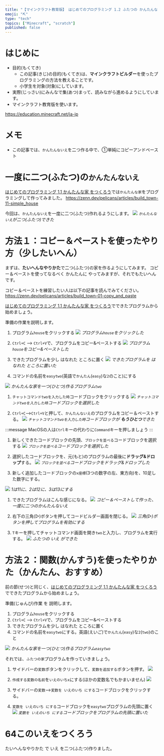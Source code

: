 ```yaml
---
title: "【マインクラフト教育版】 はじめてのプログラミング 1.2 ふたつの かんたんな いえ"
emoji: "⛏️"
type: "tech"
topics: ["Minecraft", "scratch"]
published: false
---
```


# はじめに
- 目的(もくてき)
  - この記事(きじ)の目的(もくてき)は、**マインクラフトビルダー**を使ったプログラミングの方法を教えることです。
  - 小学生を対象(対象)にしています。
- 実際(じっさい)にみんなで集(あつ)まって、読みながら進めるようにしています。
- マインクラフト教育版を使います。

https://education.minecraft.net/ja-jp

# メモ
- この記事では、`かんたんないえ`を二つ作る中で、①単純にコピーアンドペースト

# 一度に二つ(ふたつ)の`かんたんないえ`
[はじめてのプログラミング 1.1 かんたんな家 をつくろう](https://zenn.dev/pelicans/articles/build_town-11-simple_house)では`かんたんな家`をプログラミングして作ってみました。
https://zenn.dev/pelicans/articles/build_town-11-simple_house

今回は、`かんたんないえ`を一度に二つ(ふたつ)作れるようにします。
![](/images/build_town-12-two_simple_house/2024-02-11-07-24-11.png)
*`かんたんないえ`が二つ(ふたつ)できた*

# 方法１：コピー＆ペーストを使ったやり方（少したいへん）
まずは、**たいへんなやりかた**で二つ(ふたつ)の家を作るようにしてみます。
コピー＆ペーストを使ってなるべく かんたんに やってみますが、それでもたいへんです。

コピー＆ペーストを練習したい人は以下の記事を読んでみてください。
https://zenn.dev/pelicans/articles/build_town-01-copy_and_paste

[はじめてのプログラミング 1.1 かんたんな家 をつくろう](https://zenn.dev/pelicans/articles/build_town-11-simple_house)でできたプログラムから始めましょう。

準備の作業を説明します。

1. プログラム`house`をクリックする
![](/images/build_town-12-two_simple_house/2024-02-13-06-20-57.png)
*プログラム`house`をクリックした*
2. `Ctrl+C` --> `Ctrl+V`で、プログラムをコピー&ペーストする
![](/images/build_town-12-two_simple_house/2024-02-13-06-21-35.png)
*プログラム`house`をコピー&ペーストした*

3. できたプログラムを少し はなれた ところに置く
![](/images/build_town-12-two_simple_house/2024-02-13-06-22-30.png)
*できたプログラムを はなれた ところに置いた*

4. コマンドの名前を`easytwo`(英語で`かんたん`(`easy`)な`2`のこと)にする

![](/images/build_town-12-two_simple_house/2024-02-11-07-33-59.png)
*かんたんな家を一つ(ひとつ)作るプログラム`two`*

1. `チャットコマンドtwoを入力した時`コードブロックをクリックする
![](/images/build_town-12-two_simple_house/2024-02-11-07-38-37.png)
*`チャットコマンドtwoを入力した時`コードブロックを選択した*

1. `Ctrl+C`-->`Ctrl+V`と押して、`かんたんないえ`のプログラムをコピー＆ペーストする。
![](/images/build_town-12-two_simple_house/2024-02-11-07-43-00.png)
*`チャットコマンドtwoを入力した時`コードブロックが **もうひとつ**できた*
<!-- ***toha*** -->
:::message
MacOSの人は`Ctrl`キーの代わりに`Command`キーを押しましょう
:::
1. 新しくできたコードブロックの先頭、`ブロックを並べる`コードブロックを選択する
![](/images/build_town-12-two_simple_house/2024-02-11-07-46-18.png)
*`ブロックを並べる`コードブロックを選択した*

1. 選択したコードブロックを、元(もと)のプログラムの最後に**ドラッグ&ドロップ**する。
![](/images/build_town-12-two_simple_house/2024-02-11-07-51-25.png)
*`ブロックを並べる`コードブロックをドラッグ&ドロップした*

1. 新しく追加したコードブロックの`x座標`(3つの数字の左、東方向)を、10足した数字にする。
<!-- ![](/images/build_town-12-two_simple_house/2024-02-11-07-53-50.png) -->
![](/images/build_town-12-two_simple_house/add_number.png)
*1は11に、2は12に、3は13にする*

1. できたプログラムはこんな感じになる。
![](/images/build_town-12-two_simple_house/2024-04-13-05-56-45.png)
*コピー＆ペーストして作った、一度に二つのかんたんないえ*

2. 右下の三角(▷)ボタンを押してコードビルダー画面を閉じる。
![](/images/build_town-12-two_simple_house/build_button.png)
*三角(▷)ボタンを押してプログラムを有効にする*

1. `T`キーを押してチャットコマンド画面を開き`two`と入力し、プログラムを実行する。
![](/images/build_town-12-two_simple_house/2024-02-12-06-18-01.png)
*ふたつの いえ ができた*

# 方法２：関数(かんすう)を使ったやりかた（かんたん、おすすめ）
<!-- 変数を入れてから関数にする？--Good: 関数のメリットがわかる。 Bad: たいへんなやりかたが前提になる -->
<!-- 関数を入れてから変数にする？ --Good: まっさらから始められる, Bad: メリットが分かりにくい？そんなことない？こっちでいく --> 

前の節(せつ)と同じく、[はじめてのプログラミング 1.1 かんたんな家 をつくろう](https://zenn.dev/pelicans/articles/build_town-11-simple_house)でできたプログラムから始めましょう。

準備(じゅんび)作業 を 説明します。

1. プログラム`house`をクリックする
2. `Ctrl+C` --> `Ctrl+V`で、プログラムをコピー&ペーストする
3. できたプログラムを少し はなれた ところに置く
4. コマンドの名前を`easytwo`にする。英語(えいご)で`かんたん`(`easy`)な`2`(`two`)のこと

![](/images/build_town-12-two_simple_house/2024-02-12-06-44-04.png)
*かんたんな家を一つ(ひとつ)作るプログラム`easytwo`*

それでは、`ふたつの家`プログラムを作っていきましょう。

1. サイドバーの`変数`ボタンをクリックして、`変数を追加する`ボタンを押す。
![](/images/00_common/variable.png)

1. `作成する変数の名前`を`いえのいちx`にする(ほかの変数名でもかまいません)
![](/images/build_town-12-two_simple_house/2024-02-12-06-50-29.png)

1. サイドバーの`変数`-->`変数を いえのいち にする`コードブロックをクリックする。

2. `変数を いえのいち にする`コードブロックを`easytwo`プログラムの先頭に置く
![](/images/build_town-12-two_simple_house/variable.png)
*`変数を いえのいち にする`コードブロックをプログラムの先頭に置いた*

# 64このいえをつくろう
たいへんなやりかた で いえ を二つ(ふたつ)作りました。
<!-- ここどうする？読み物パートにする？読み物パートは最後にする？ -->